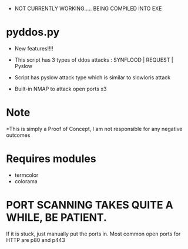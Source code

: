 
- NOT CURRENTLY WORKING..... BEING COMPILED INTO EXE

# pyddos.py

* New features!!!!
* This script has 3 types of ddos attacks : SYNFLOOD | REQUEST | Pyslow
* Script has pyslow attack type which is similar to slowloris attack

* Built-in NMAP to attack open ports x3

# Note
*This is simply a Proof of Concept, I am not responsible for any negative outcomes

# Requires modules
* termcolor
* colorama

# PORT SCANNING TAKES QUITE A WHILE, BE PATIENT. 
If it is stuck, just manually put the ports in. Most common open ports for HTTP are p80 and p443

